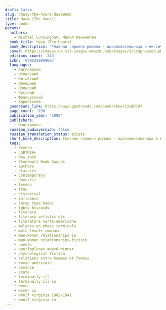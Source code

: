 ```yaml
---
draft: false
slug: chasy-the-hours-da2e8eeb
title: Часы (The Hours)
type: books
params:
  authors:
    - Michael Cunningham, Майкл Каннингем
  book_title: Часы (The Hours)
  book_description: 'Главная героиня романа - вдохновительница и мистический "соавтор" Каннингема, знаменитая английская писательница Вирджиния Вулф. Наряду с ней, пишущей свой прославленный роман "Миссис Дэллоуэй" в 20-х годах XX века, в "Часах" рассказывается о миссис Браун, читающей эту книгу в середине века, и миссис Дэллоуэй, живущей в конце XX века в Нью-Йорке, чья судьба так схожа с судьбой Клариссы из книги Вулф. Англия 20-х и Америка 90-х. Патриархальный Ричмонд, послевоенный Лос-Анджелес и сверхсовременный Нью-Йорк. Как устроено время? Как рождаются книги? Обо всем этом - "Часы". The Pulitzer Prize-winning novel that became a motion picture starring Meryl Streep, Julianne Moore, and Nicole Kidman, directed by Stephen Daldry from a screenplay by David Hare.InThe Hours, Michael Cunningham, widely praised as one of the most gifted writers of his generation, draws inventively on the life and work of Virginia Woolf to tell the story of a group of contemporary characters struggling with the conflicting claims of love and inheritance, hope and despair. The narrative of Woolf''s last days before her suicide early in World War II counterpoints the fictional stories of Samuel, a famous poet whose life has been shadowed by his talented and troubled mother, and his lifelong friend Clarissa, who strives to forge a balanced and rewarding life in spite of the demands of friends, lovers, and family.Passionate, profound, and deeply moving, this is Cunningham''s most remarkable achievement to date.'
  cover: https://images-na.ssl-images-amazon.com/images/S/compressed.photo.goodreads.com/books/1479663379i/11899.jpg
  editions count: '243'
  isbn: '9785389000667'
  languages:
    - Английский
    - Испанский
    - Китайский
    - Немецкий
    - Польский
    - Русский
    - Французский
    - Хорватский
  goodreads_link: https://www.goodreads.com/book/show/13180707
  page_count: '230'
  publication_year: '1998'
  publishers:
    - Иностранка
  russian_audioversion: false
  russian_translation_status: exists
  short_book_description: Главная героиня романа - вдохновительница и мистический "соавтор" Каннингема, знаменитая английская писательница Вирджиния Вулф. Наряду с ней, пишущей свой прославленный роман "Миссис Дэллоуэй" в 20-х годах XX века…
  tags:
    - French
    - LGBTQIA+
    - New York
    - Stonewall Book Awards
    - authors
    - classics
    - contemporary
    - domestic
    - femmes
    - frau
    - historical
    - influence
    - large type books
    - lgbtq hiv/aids
    - literary
    - literary artistic etc
    - literatura norte-americana
    - malades en phase terminale
    - male-female romance
    - man-woman relationships in
    - man-woman relationships-fiction
    - novels
    - pen/faulkner award winner
    - psychological fiction
    - relations entre hommes et femmes
    - roman américain
    - romance
    - state
    - terminally ill
    - terminally ill in
    - women
    - women in
    - woolf virginia 1882-1941
    - woolf virginia in
---
```


